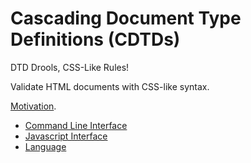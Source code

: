 # Cascading Document Type Definitions (CDTDs)

DTD Drools, CSS-Like Rules!

Validate HTML documents with CSS-like syntax.

[Motivation](https://johnhenry.github.io/blog/posts/cascading-document-type-definitions).

- [Command Line Interface](./api/cli.md)
- [Javascript Interface](./api/javascript.md)
- [Language](./language.md)
